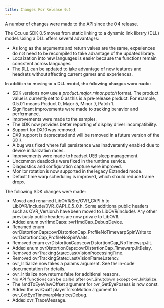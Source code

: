 ```yaml
---
title: Changes For Release 0.5
---
```


A number of changes were made to the API since the 0.4 release. 

The Oculus SDK 0.5 moves from static linking to a dynamic link library (DLL) model. Using a DLL offers several advantages:

* As long as the arguments and return values are the same, experiences do not need to be recompiled to take advantage of the updated library.
* Localization into new languages is easier because the functions remain consistent across languages.
* The DLL can be updated to take advantage of new features and headsets without affecting current games and experiences.


In addition to moving to a DLL model, the following changes were made:

* SDK versions now use a *product*.*major*.*minor*.*patch* format. The product value is currently set to 0 as this is a pre-release product. For example, 0.5.0.1 means Product 0, Major 5, Minor 0, Patch 1.
* Significant improvements were made to tracking behavior and performance.
* Improvements were made to the samples.
* The SDK now provides better reporting of display driver incompatibility.
* Support for DX10 was removed.
* DX9 support is deprecated and will be removed in a future version of the SDK.
* A bug was fixed where full persistence was inadvertently enabled due to device initialization races.
* Improvements were made to headset USB sleep management.
* Uncommon deadlocks were fixed in the runtime service.
* Diagnostics and configuration capture were improved.
* Monitor rotation is now supported in the legacy Extended mode.
* Default time warp scheduling is improved, which should reduce frame drops.


The following SDK changes were made:

* Moved and renamed LibOVR/Src/OVR\_CAPI.h to LibOVR/Include/OVR\_CAPI\_0\_5\_0.h. Some additional public headers such as OVR\_Version.h have been moved to LibOVR/Include/. Any other previously public headers are now private to LibOVR.
* Added enum ovrHmdCaps::ovrHmdCap\_DebugDevice.
* Renamed enum ovrDistortionCaps::ovrDistortionCap\_ProfileNoTimewarpSpinWaits to ovrDistortionCap\_ProfileNoSpinWaits.
* Removed enum ovrDistortionCaps::ovrDistortionCap\_NoTimewarpJit.
* Added enum ovrDistortionCaps::ovrDistortionCap\_TimewarpJitDelay.
* Removed ovrTrackingState::LastVisionProcessingTime.
* Removed ovrTrackingState::LastVisionFrameLatency.
* ovr\_Initialize now takes a params argument. See the in-code documentation for details.
* ovr\_Initialize now returns false for additional reasons.
* No API functions can be called after ovr\_Shutdown except ovr\_Initialize.
* The hmdToEyeViewOffset argument for ovr\_GetEyePosess is now const.
* Added the ovrQuatf playerTorsoMotion argument to ovr\_GetEyeTimewarpMatricesDebug.
* Added ovr\_TraceMessage.

